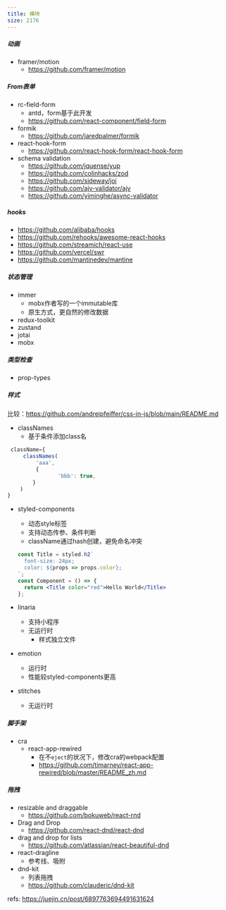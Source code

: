 ```yaml
---
title: 模块
size: 2176
---
```

##### 动画
- framer/motion
	- https://github.com/framer/motion

##### From表单
- rc-field-form
	- antd，form基于此开发
	- https://github.com/react-component/field-form
- formik
	- https://github.com/jaredpalmer/formik
- react-hook-form
	- https://github.com/react-hook-form/react-hook-form
- schema validation
	- https://github.com/jquense/yup
	- https://github.com/colinhacks/zod
	- https://github.com/sideway/joi
	- https://github.com/ajv-validator/ajv
	- https://github.com/yiminghe/async-validator
##### hooks
- https://github.com/alibaba/hooks
- https://github.com/rehooks/awesome-react-hooks
- https://github.com/streamich/react-use
- https://github.com/vercel/swr
- https://github.com/mantinedev/mantine


##### 状态管理
- immer
	- mobx作者写的一个immutable库
	- 原生方式，更自然的修改数据
- redux-toolkit
- zustand
- jotai
- mobx

##### 类型检查
- prop-types

##### 样式
比较：https://github.com/andreipfeiffer/css-in-js/blob/main/README.md
- classNames
	- 基于条件添加class名
```js
 className={
	 classNames(
		 'aaa', 
		 {
                'bbb': true,
        }
    )
}
```
- styled-components
	- 动态style标签
	- 支持动态传参、条件判断
	- className通过hash创建，避免命名冲突
    ```jsx
    const Title = styled.h2`
      font-size: 24px;
      color: ${props => props.color};
    `;
    const Component = () => {
      return <Title color="red">Hello World</Title> 
    };
    ```
- linaria
	- 支持小程序
	- 无运行时
		- 样式独立文件
  
- emotion
	- 运行时
	- 性能较styled-components更高

- stitches
	- 无运行时


##### 脚手架
- cra
	- react-app-rewired
		- 在不`eject`的状况下，修改cra的webpack配置
		- https://github.com/timarney/react-app-rewired/blob/master/README_zh.md

##### 拖拽
- resizable and draggable
	- https://github.com/bokuweb/react-rnd
- Drag and Drop
	- https://github.com/react-dnd/react-dnd
- drag and drop for lists
	- https://github.com/atlassian/react-beautiful-dnd
- react-dragline
	- 参考线、吸附
- dnd-kit
	- 列表拖拽
	- https://github.com/clauderic/dnd-kit

refs: 
https://juejin.cn/post/6897763694491631624
